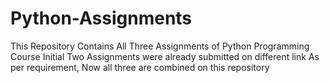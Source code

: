 # Python-Assignments
This Repository Contains All Three Assignments of Python Programming Course
Initial Two Assignments were already submitted on different link
As per requirement, Now all three are combined on this repository
